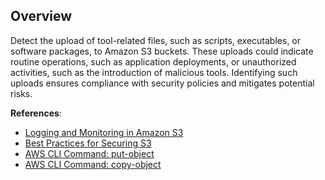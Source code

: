 ## Overview

Detect the upload of tool-related files, such as scripts, executables, or software packages, to Amazon S3 buckets. These uploads could indicate routine operations, such as application deployments, or unauthorized activities, such as the introduction of malicious tools. Identifying such uploads ensures compliance with security policies and mitigates potential risks.

**References**:
- [Logging and Monitoring in Amazon S3](https://docs.aws.amazon.com/AmazonS3/latest/userguide/MonitoringOverview.html)
- [Best Practices for Securing S3](https://docs.aws.amazon.com/AmazonS3/latest/userguide/security-best-practices.html)
- [AWS CLI Command: put-object](https://docs.aws.amazon.com/cli/latest/reference/s3api/put-object.html)
- [AWS CLI Command: copy-object](https://docs.aws.amazon.com/cli/latest/reference/s3api/copy-object.html)
